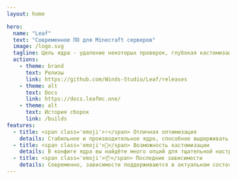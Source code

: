 ```yaml
---
layout: home

hero:
  name: "Leaf"
  text: "Современное ПО для Minecraft серверов"
  image: /logo.svg
  tagline: Цель ядра - удаление некоторых проверок, глубокая кастомизация и высокая производительность. Leaf построен на основе Gale с оптимизациями из других форков
  actions:
    - theme: brand
      text: Релизы
      link: https://github.com/Winds-Studio/Leaf/releases
    - theme: alt
      text: Docs
      link: https://docs.leafmc.one/
    - theme: alt
      text: История сборок
      link: /builds
features:
  - title: <span class='emoji'>⚡</span> Отличная оптимизация
    details: Стабильное и производительное ядро, способное выдерживать большое количество игроков
  - title: <span class='emoji'>🧬</span> Возможность кастомизации
    details: В конфиге ядра вы найдёте много опций для тщательной настройки каждого аспекта работы сервера
  - title: <span class='emoji'>📦</span> Последние зависимости
    details: Современно, зависимости поддерживаются в актуальном состоянии.
---
```

